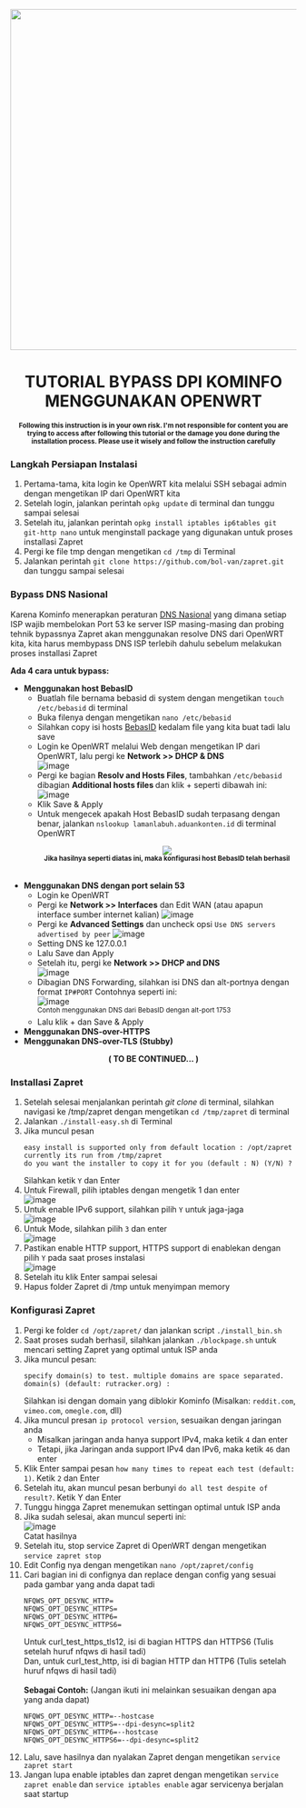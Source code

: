 <p align="center">
  <img src="https://user-images.githubusercontent.com/115700386/232264116-5cef4e89-92c9-4548-b392-fc82e02747e3.png" width="600px">
</p>

<h1 align="center">TUTORIAL BYPASS DPI KOMINFO MENGGUNAKAN OPENWRT</h1>

<p align="center">
  <b><sup>Following this instruction is in your own risk. I'm not responsible for content you are trying to access after following this tutorial or the damage you done during the installation process. Please use it wisely and follow the instruction carefully</sup></b>
</p>

### Langkah Persiapan Instalasi
1. Pertama-tama, kita login ke OpenWRT kita melalui SSH sebagai admin dengan mengetikan IP dari OpenWRT kita
2. Setelah login, jalankan perintah ```opkg update``` di terminal dan tunggu sampai selesai<br>
3. Setelah itu, jalankan perintah ```opkg install iptables ip6tables git git-http nano``` untuk menginstall package yang digunakan untuk proses installasi Zapret
4. Pergi ke file tmp dengan mengetikan ```cd /tmp``` di Terminal<br>
5. Jalankan perintah ```git clone https://github.com/bol-van/zapret.git``` dan tunggu sampai selesai<br>

### Bypass DNS Nasional
Karena Kominfo menerapkan peraturan <a href="https://cms.dailysocial.id/wp-content/uploads/2015/05/slack_for_ios_upload_1024.png">DNS Nasional</a> yang dimana setiap ISP wajib membelokan Port 53 ke server ISP masing-masing dan probing tehnik bypassnya Zapret akan menggunakan resolve DNS dari OpenWRT kita, kita harus membypass DNS ISP terlebih dahulu sebelum melakukan proses installasi Zapret

<b>Ada 4 cara untuk bypass:</b><br>
- <b>Menggunakan host BebasID</b><br>
   - Buatlah file bernama bebasid di system dengan mengetikan ```touch /etc/bebasid``` di terminal
   - Buka filenya dengan mengetikan ```nano /etc/bebasid```
   - Silahkan copy isi hosts <a href="https://raw.githubusercontent.com/bebasid/bebasid/master/releases/hosts" target="_blank">BebasID</a> kedalam file yang kita buat tadi lalu save
   - Login ke OpenWRT melalui Web dengan mengetikan IP dari OpenWRT, lalu pergi ke <b>Network >> DHCP & DNS</b><br>
     ![image](https://user-images.githubusercontent.com/115700386/232265676-e1c5f8a7-e7ec-47e8-afe2-b703ee64e48f.png)
   - Pergi ke bagian <b>Resolv and Hosts Files</b>, tambahkan `/etc/bebasid` dibagian <b>Additional hosts files
</b> dan klik + seperti dibawah ini:<br>
     ![image](https://user-images.githubusercontent.com/115700386/232265727-0596f6b2-5e58-4cdd-bb24-302a44f76162.png)
   - Klik Save & Apply 
   - Untuk mengecek apakah Host BebasID sudah terpasang dengan benar, jalankan `nslookup lamanlabuh.aduankonten.id` di terminal OpenWRT<br>
     <p align="center"><img src="https://user-images.githubusercontent.com/115700386/232265834-d88744e5-bb59-462f-82e9-20c24434a6b3.png"><br>
     <b><sup>Jika hasilnya seperti diatas ini, maka konfigurasi host BebasID telah berhasil</sup></b></p><br>
- <b>Menggunakan DNS dengan port selain 53</b><br>
   - Login ke OpenWRT
   - Pergi ke <b>Network >> Interfaces</b> dan Edit WAN (atau apapun interface sumber internet kalian)
     ![image](https://user-images.githubusercontent.com/115700386/232383389-329fceba-d178-4ca7-88b7-448c7c5dcc19.png)
   - Pergi ke <b>Advanced Settings</b> dan uncheck opsi `Use DNS servers advertised by peer`
     ![image](https://user-images.githubusercontent.com/115700386/232383541-96bba9e0-712a-415f-bdde-ffcdc3a6408c.png)
   - Setting DNS ke 127.0.0.1
   - Lalu Save dan Apply
   - Setelah itu, pergi ke <b>Network >> DHCP and DNS</b><br>
     ![image](https://user-images.githubusercontent.com/115700386/232383622-711dde04-c1b9-4099-8101-3234084c22fc.png)
   - Dibagian DNS Forwarding, silahkan isi DNS dan alt-portnya dengan format `IP#PORT`
     Contohnya seperti ini:<br>
     ![image](https://user-images.githubusercontent.com/115700386/232384543-1a87981d-2186-45d1-b056-9b2a5ed146c9.png)<br>
     <sup>Contoh menggunakan DNS dari BebasID dengan alt-port 1753</sup><br>
   - Lalu klik + dan Save & Apply
- <b>Menggunakan DNS-over-HTTPS</b><br>
- <b>Menggunakan DNS-over-TLS (Stubby)</b><br>
<p align="center"><b>( TO BE CONTINUED... )</b></p>

### Installasi Zapret
1.  Setelah selesai menjalankan perintah <i>git clone</i> di terminal, silahkan navigasi ke /tmp/zapret dengan mengetikan ```cd /tmp/zapret``` di terminal<br>
2.  Jalankan ```./install-easy.sh``` di Terminal
3.  Jika muncul pesan 
    ```
    easy install is supported only from default location : /opt/zapret 
    currently its run from /tmp/zapret
    do you want the installer to copy it for you (default : N) (Y/N) ?
    ```
    Silahkan ketik `Y` dan Enter
4.  Untuk Firewall, pilih iptables dengan mengetik 1 dan enter<br>
    ![image](https://user-images.githubusercontent.com/115700386/232266676-b901a3a2-3cf1-48d1-87ee-bbce9d8e0721.png)<br>
5.  Untuk enable IPv6 support, silahkan pilih `Y` untuk jaga-jaga<br>
    ![image](https://user-images.githubusercontent.com/115700386/232266756-e24ba6de-df68-4b65-bce7-e39c3e8669b3.png)<br>
6.  Untuk Mode, silahkan pilih `3` dan enter<br>
    ![image](https://user-images.githubusercontent.com/115700386/232266796-e218738c-8399-4469-93c4-b81146730fdc.png)<br>
7.  Pastikan enable HTTP support, HTTPS support di enablekan dengan pilih `Y` pada saat proses instalasi <br>
    ![image](https://user-images.githubusercontent.com/115700386/232266856-6abfb4da-e52a-41a9-a720-ae71e2ed293a.png)<br>
8.  Setelah itu klik Enter sampai selesai
9.  Hapus folder Zapret di /tmp untuk menyimpan memory<br>
    

### Konfigurasi Zapret
1.  Pergi ke folder `cd /opt/zapret/` dan jalankan script `./install_bin.sh`
2.  Saat proses sudah berhasil, silahkan jalankan `./blockpage.sh` untuk mencari setting Zapret yang optimal untuk ISP anda
3.  Jika muncul pesan:
    ```
    specify domain(s) to test. multiple domains are space separated.
    domain(s) (default: rutracker.org) :
    ```
    Silahkan isi dengan domain yang diblokir Kominfo (Misalkan: `reddit.com`, `vimeo.com`, `omegle.com`, dll)
4.  Jika muncul presan `ip protocol version`, sesuaikan dengan jaringan anda
    - Misalkan jaringan anda hanya support IPv4, maka ketik `4` dan enter
    - Tetapi, jika Jaringan anda support IPv4 dan IPv6, maka ketik `46` dan enter
5.  Klik Enter sampai pesan `how many times to repeat each test (default: 1)`. Ketik `2` dan Enter
6.  Setelah itu, akan muncul pesan berbunyi `do all test despite of result?`. Ketik Y dan Enter
7.  Tunggu hingga Zapret menemukan settingan optimal untuk ISP anda 
8.  Jika sudah selesai, akan muncul seperti ini:<br>
    ![image](https://user-images.githubusercontent.com/115700386/232272140-d9b62495-493e-4170-93d9-c8b70eae965a.png)<br>
    Catat hasilnya
9.  Setelah itu, stop service Zapret di OpenWRT dengan mengetikan `service zapret stop`
10. Edit Config nya dengan mengetikan `nano /opt/zapret/config`
11. Cari bagian ini di confignya dan replace dengan config yang sesuai pada gambar yang anda dapat tadi
    ```
    NFQWS_OPT_DESYNC_HTTP=
    NFQWS_OPT_DESYNC_HTTPS=
    NFQWS_OPT_DESYNC_HTTP6=
    NFQWS_OPT_DESYNC_HTTPS6=
    ```
    Untuk curl_test_https_tls12, isi di bagian HTTPS dan HTTPS6 (Tulis setelah huruf nfqws di hasil tadi)<br>
    Dan, untuk curl_test_http, isi di bagian HTTP dan HTTP6 (Tulis setelah huruf nfqws di hasil tadi)<br><br>
    <b>Sebagai Contoh:</b> (Jangan ikuti ini melainkan sesuaikan dengan apa yang anda dapat)
    ```
    NFQWS_OPT_DESYNC_HTTP=--hostcase
    NFQWS_OPT_DESYNC_HTTPS=--dpi-desync=split2
    NFQWS_OPT_DESYNC_HTTP6=--hostcase
    NFQWS_OPT_DESYNC_HTTPS6=--dpi-desync=split2
    ```
12. Lalu, save hasilnya dan nyalakan Zapret dengan mengetikan `service zapret start`
13. Jangan lupa enable iptables dan zapret dengan mengetikan `service zapret enable` dan `service iptables enable` agar servicenya berjalan saat startup
